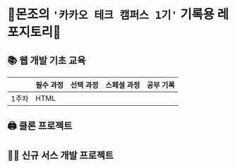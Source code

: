 # 👾몬조의 `'카카오 테크 캠퍼스 1기'` 기록용 레포지토리👾

## 📚 웹 개발 기초 교육

|       | **필수 과정** | **선택 과정** | **스페셜 과정** | **공부 기록** |
| ----- | ------------- | ------------- | --------------- | ------------- |
| 1주차 | HTML          |               |                 |               |

## 🖨️ 클론 프로젝트

## 🧑‍💻 신규 서스 개발 프로젝트
